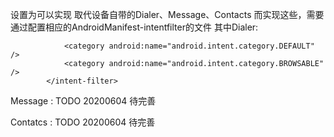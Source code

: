 设置为可以实现 取代设备自带的Dialer、Message、Contacts
而实现这些，需要通过配置相应的AndroidManifest-intentfilter的文件
其中Dialer:
<activity >
	<intent-filter>
                <action android:name="android.intent.action.CALL_BUTTON" />
                <category android:name="android.intent.category.DEFAULT" />
            </intent-filter>
            <intent-filter>
                <action android:name="android.intent.action.VIEW" />
                <action android:name="android.intent.action.DIAL" />

                <category android:name="android.intent.category.DEFAULT" />
                <category android:name="android.intent.category.BROWSABLE" />
            </intent-filter>

</activity >

Message :
TODO 20200604 待完善

Contatcs :
TODO 20200604 待完善



